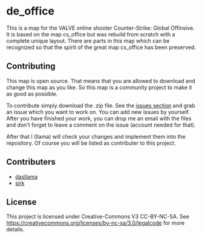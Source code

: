 # de_office

This is a map for the VALVE online shooter Counter-Strike: Global Offinsive. It is based on the map cs_office but was rebuild from scratch with a complete unique layout. There are parts in this map which can be recognized so that the spirit of the great map cs_office has been preserved.

## Contributing

This map is open source. That means that you are allowed to download and change this map as you like. So this map is a community project to make it as good as possible.

To contribute simply download the .zip file. See the [issues section](https://github.com/dasllama/de_office/issues) and grab an issue which you want to work on. You can add new issues by yourself. After you have finished your work, you can drop me an email with the files and don't forget to leave a comment on the issue (account needed for that).

After that I (llama) will check your changes and implement them into the repository. Of course you will be listed as contributer to this project.

## Contributers

* [dasllama](http://steamcommunity.com/id/dasllama/)
* [sirk](http://steamcommunity.com/id/sirksmaps/)

## License

This project is licensed under Creative-Commons V3 CC-BY-NC-SA. See https://creativecommons.org/licenses/by-nc-sa/3.0/legalcode for more details.